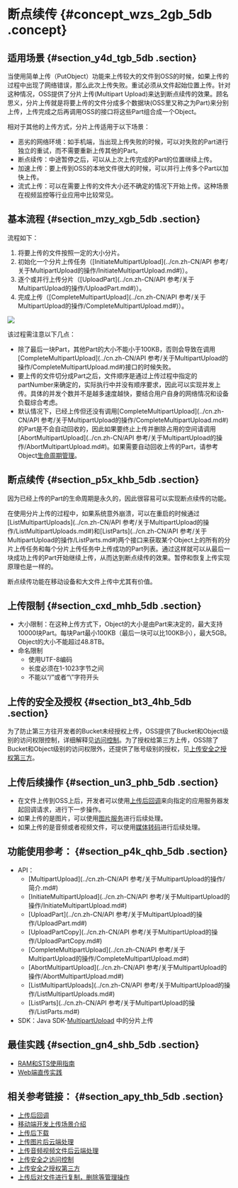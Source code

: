# 断点续传 {#concept_wzs_2gb_5db .concept}

## 适用场景 {#section_y4d_tgb_5db .section}

当使用简单上传（PutObject）功能来上传较大的文件到OSS的时候，如果上传的过程中出现了网络错误，那么此次上传失败。重试必须从文件起始位置上传。针对这种情况，OSS提供了分片上传\(Multipart Upload\)来达到断点续传的效果。顾名思义，分片上传就是将要上传的文件分成多个数据块\(OSS里又称之为Part\)来分别上传，上传完成之后再调用OSS的接口将这些Part组合成一个Object。

相对于其他的上传方式，分片上传适用于以下场景：

-   恶劣的网络环境：如手机端，当出现上传失败的时候，可以对失败的Part进行独立的重试，而不需要重新上传其他的Part。
-   断点续传：中途暂停之后，可以从上次上传完成的Part的位置继续上传。
-   加速上传：要上传到OSS的本地文件很大的时候，可以并行上传多个Part以加快上传。
-   流式上传：可以在需要上传的文件大小还不确定的情况下开始上传。这种场景在视频监控等行业应用中比较常见。

## 基本流程 {#section_mzy_xgb_5db .section}

流程如下：

1.  将要上传的文件按照一定的大小分片。
2.  初始化一个分片上传任务（[InitiateMultipartUpload](../cn.zh-CN/API 参考/关于MultipartUpload的操作/InitiateMultipartUpload.md#)）。
3.  逐个或并行上传分片（[UploadPart](../cn.zh-CN/API 参考/关于MultipartUpload的操作/UploadPart.md#)）。
4.  完成上传（[CompleteMultipartUpload](../cn.zh-CN/API 参考/关于MultipartUpload的操作/CompleteMultipartUpload.md#)）。

![](http://static-aliyun-doc.oss-cn-hangzhou.aliyuncs.com/assets/img/4363/1058_zh-CN.png)

该过程需注意以下几点：

-   除了最后一块Part，其他Part的大小不能小于100KB，否则会导致在调用[CompleteMultipartUpload](../cn.zh-CN/API 参考/关于MultipartUpload的操作/CompleteMultipartUpload.md#)接口的时候失败。
-   要上传的文件切分成Part之后，文件顺序是通过上传过程中指定的partNumber来确定的，实际执行中并没有顺序要求，因此可以实现并发上传。具体的并发个数并不是越多速度越快，要结合用户自身的网络情况和设备负载综合考虑。
-   默认情况下，已经上传但还没有调用[CompleteMultipartUpload](../cn.zh-CN/API 参考/关于MultipartUpload的操作/CompleteMultipartUpload.md#)的Part是不会自动回收的，因此如果要终止上传并删除占用的空间请调用[AbortMultipartUpload](../cn.zh-CN/API 参考/关于MultipartUpload的操作/AbortMultipartUpload.md#)。如果需要自动回收上传的Part，请参考Object[生命周期管理](cn.zh-CN/开发指南/管理文件/管理对象生命周期.md#)。

## 断点续传 {#section_p5x_khb_5db .section}

因为已经上传的Part的生命周期是永久的，因此很容易可以实现断点续传的功能。

在使用分片上传的过程中，如果系统意外崩溃，可以在重启的时候通过[ListMultipartUploads](../cn.zh-CN/API 参考/关于MultipartUpload的操作/ListMultipartUploads.md#)和[ListParts](../cn.zh-CN/API 参考/关于MultipartUpload的操作/ListParts.md#)两个接口来获取某个Object上的所有的分片上传任务和每个分片上传任务中上传成功的Part列表。通过这样就可以从最后一块成功上传的Part开始继续上传，从而达到断点续传的效果。暂停和恢复上传实现原理也是一样的。

断点续传功能在移动设备和大文件上传中尤其有价值。

## 上传限制 {#section_cxd_mhb_5db .section}

-   大小限制：在这种上传方式下，Object的大小是由Part来决定的，最大支持10000块Part。每块Part最小100KB（最后一块可以比100KB小），最大5GB。Object的大小不能超过48.8TB。
-   命名限制
    -   使用UTF-8编码
    -   长度必须在1-1023字节之间
    -   不能以“/”或者“\\”字符开头

## 上传的安全及授权 {#section_bt3_4hb_5db .section}

为了防止第三方往开发者的Bucket未经授权上传，OSS提供了Bucket和Object级别的访问权限控制，详细解释见[访问控制](cn.zh-CN//访问控制.md#)。为了授权给第三方上传，OSS除了Bucket和Object级别的访问权限外，还提供了账号级别的授权，见[上传安全之授权第三方](cn.zh-CN/开发指南/上传文件/授权给第三方上传.md#)。

## 上传后续操作 {#section_un3_phb_5db .section}

-   在文件上传到OSS上后，开发者可以使用[上传后回调](cn.zh-CN/开发指南/上传文件/上传回调.md#)来向指定的应用服务器发起回调请求，进行下一步操作。
-   如果上传的是图片，可以使用[图片服务](cn.zh-CN/开发指南/图片服务.md#)进行后续处理。
-   如果上传的是音频或者视频文件，可以使用[媒体转码](cn.zh-CN/开发指南/云端数据处理.md#)进行后续处理。

## 功能使用参考： {#section_p4k_qhb_5db .section}

-   API：
    -   [MultipartUpload](../cn.zh-CN/API 参考/关于MultipartUpload的操作/简介.md#)
    -   [InitiateMultipartUpload](../cn.zh-CN/API 参考/关于MultipartUpload的操作/InitiateMultipartUpload.md#)
    -   [UploadPart](../cn.zh-CN/API 参考/关于MultipartUpload的操作/UploadPart.md#)
    -   [UploadPartCopy](../cn.zh-CN/API 参考/关于MultipartUpload的操作/UploadPartCopy.md#)
    -   [CompleteMultipartUpload](../cn.zh-CN/API 参考/关于MultipartUpload的操作/CompleteMultipartUpload.md#)
    -   [AbortMultipartUpload](../cn.zh-CN/API 参考/关于MultipartUpload的操作/AbortMultipartUpload.md#)
    -   [ListMultipartUploads](../cn.zh-CN/API 参考/关于MultipartUpload的操作/ListMultipartUploads.md#)
    -   [ListParts](../cn.zh-CN/API 参考/关于MultipartUpload的操作/ListParts.md#)
-   SDK：Java SDK-[MultipartUpload](https://help.aliyun.com/document_detail/32013.html) 中的分片上传

## 最佳实践 {#section_gn4_shb_5db .section}

-   [RAM和STS使用指南](../cn.zh-CN/最佳实践/权限管理/权限管理概述.md#)
-   [Web端直传实践](../cn.zh-CN/最佳实践/Web端直传实践/Web端直传实践简介.md#)

## 相关参考链接： {#section_apy_thb_5db .section}

-   [上传后回调](cn.zh-CN/开发指南/上传文件/上传回调.md#)
-   [移动端开发上传场景介绍](cn.zh-CN/开发指南/接入OSS/基于OSS的移动开发.md#)
-   [上传后下载](cn.zh-CN/开发指南/下载文件/简单下载.md#)
-   [上传图片后云端处理](cn.zh-CN/开发指南/图片服务.md#)
-   [上传音频视频文件后云端处理](cn.zh-CN/开发指南/云端数据处理.md#)
-   [上传安全之访问控制](cn.zh-CN//访问控制.md#)
-   [上传安全之授权第三方](cn.zh-CN/开发指南/上传文件/授权给第三方上传.md#)
-   [上传后对文件进行复制，删除等管理操作](cn.zh-CN/开发指南/管理文件/设置对象/文件元信息.md#)

